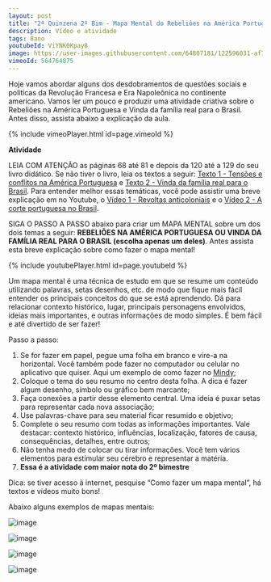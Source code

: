 ```yaml
---
layout: post
title: "2ª Quinzena 2º Bim - Mapa Mental do Rebeliões na América Portuguesa e a Vinda da familia real para o Brasil"
description: Vídeo e atividade
tags: 8ano
youtubeId: ViYNK0Kpay8
image: https://user-images.githubusercontent.com/64807181/122596031-af730580-d03f-11eb-99dc-de1aeb18a347.png
vimeoId: 564764875
---
```


Hoje vamos abordar alguns dos desdobramentos de questões sociais e políticas da Revolução Francesa e Era Napoleônica no continente americano. Vamos ler um pouco e produzir uma atividade criativa sobre o Rebeliões na América Portuguesa e Vinda da família real para o Brasil. Antes disso, assista abaixo a explicação da aula.

{% include vimeoPlayer.html id=page.vimeoId %}

**Atividade**

LEIA COM ATENÇÃO as páginas 68 até 81 e depois da 120 até a 129 do seu livro didático. Se não tiver o livro, leia os textos a seguir: [Texto 1 - Tensões e conflitos na América Portuguesa](https://renataquartieri.com/vestibular-2/exercicios/tensoes-e-conflitos-na-america-portuguesa/) e [Texto 2 - Vinda da família real para o Brasil](https://www.todamateria.com.br/a-vinda-da-familia-real-para-o-brasil/). Para entender melhor essas temáticas, você pode assistir uma breve explicação em no Youtube, o [Vídeo 1 - Revoltas anticoloniais](https://www.youtube.com/watch?v=F5sl0kfxzN4) e o [Vídeo 2 - A corte portuguesa no Brasil](https://www.youtube.com/watch?v=VljivrR378M). 

SIGA O PASSO A PASSO abaixo para criar um MAPA MENTAL sobre um dos dois temas a seguir: **REBELIÕES NA AMÉRICA PORTUGUESA OU VINDA DA FAMÍLIA REAL PARA O BRASIL (escolha apenas um deles)**. Antes assista esta breve explicação sobre como fazer o mapa mental!

{% include youtubePlayer.html id=page.youtubeId %}

Um mapa mental é uma técnica de estudo em que se resume um conteúdo utilizando palavras, setas desenhos, etc. de modo que fique mais fácil entender os principais conceitos do que se está aprendendo. Dá para relacionar contexto histórico, lugar, principais personagens envolvidos, ideias mais importantes, e outras informações de modo simples. É bem fácil e até divertido de ser fazer!

Passo a passo:

1. Se for fazer em papel, pegue uma folha em branco e vire-a na horizontal. Você também pode fazer no computador ou celular no aplicativo que quiser. Aqui um exemplo de como fazer no [Mindy](https://www.techtudo.com.br/dicas-e-tutoriais/2021/04/aplicativo-para-fazer-mapa-mental-no-celular-como-usar-o-mindly.ghtml);
2. Coloque o tema do seu resumo no centro desta folha. A dica é fazer algum desenho, símbolo ou gráfico bem marcante;
3. Faça conexões a partir desse elemento central. Uma ideia é puxar setas para representar cada nova associação;
4. Use palavras-chave para seu material ficar resumido e objetivo;
5. Complete o seu resumo com todas as informações importantes. Vale destacar: contexto histórico, influências, localização, fatores de causa, consequências, detalhes, entre outros;
6. Não tenha medo de colocar ou tirar informações. Você tem vários elementos para estimular seu cérebro e representar a matéria.
7. **Essa é a atividade com maior nota do 2º bimestre**

Dica: se tiver acesso à internet, pesquise “Como fazer um mapa mental”, há textos e vídeos muito bons!

Abaixo alguns exemplos de mapas mentais:

![image](https://user-images.githubusercontent.com/64807181/122596240-f103b080-d03f-11eb-9357-ed8cddd11714.png)

![image](https://user-images.githubusercontent.com/64807181/122596031-af730580-d03f-11eb-99dc-de1aeb18a347.png)

![image](https://user-images.githubusercontent.com/64807181/122596406-2d371100-d040-11eb-98d7-b231575496a7.png)

![image](https://user-images.githubusercontent.com/64807181/122596445-4344d180-d040-11eb-9b37-c1db015d7178.png)


